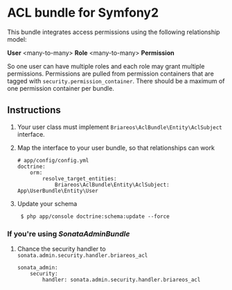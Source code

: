 # ACL bundle for Symfony2

This bundle integrates access permissions using the following relationship model:

**User** \<many-to-many> **Role** \<many-to-many> **Permission**

So one user can have multiple roles and each role may grant multiple permissions. Permissions are pulled from permission
containers that are tagged with `security.permission_container`. There should be a maximum of one permission container
per bundle.

## Instructions

1.  Your user class must implement `Briareos\AclBundle\Entity\AclSubject` interface.

1.  Map the interface to your user bundle, so that relationships can work

        # app/config/config.yml
        doctrine:
            orm:
                resolve_target_entities:
                    Briareos\AclBundle\Entity\AclSubject: App\UserBundle\Entity\User

1. Update your schema

        $ php app/console doctrine:schema:update --force

### If you're using *SonataAdminBundle*

1.  Chance the security handler to `sonata.admin.security.handler.briareos_acl`

        sonata_admin:
            security:
                handler: sonata.admin.security.handler.briareos_acl

